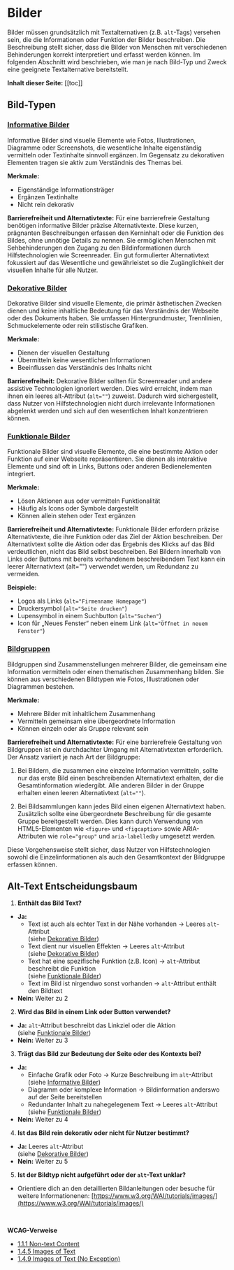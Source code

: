 # Bilder

Bilder müssen grundsätzlich mit Textalternativen (z.B. `alt`-Tags) versehen sein, die die Informationen oder Funktion der Bilder beschreiben. Die Beschreibung stellt sicher, dass die Bilder von Menschen mit verschiedenen Behinderungen korrekt interpretiert und erfasst werden können. Im folgenden Abschnitt wird beschrieben, wie man je nach Bild-Typ und Zweck eine geeignete Textalternative bereitstellt.

**Inhalt dieser Seite:**
[[toc]]

## Bild-Typen

### [Informative Bilder](./informative-images.md) 

Informative Bilder sind visuelle Elemente wie Fotos, Illustrationen, Diagramme oder Screenshots, die wesentliche Inhalte eigenständig vermitteln oder Textinhalte sinnvoll ergänzen. Im Gegensatz zu dekorativen Elementen tragen sie aktiv zum Verständnis des Themas bei.

**Merkmale:**
- Eigenständige Informationsträger
- Ergänzen Textinhalte
- Nicht rein dekorativ

**Barrierefreiheit und Alternativtexte:**
Für eine barrierefreie Gestaltung benötigen informative Bilder präzise Alternativtexte. Diese kurzen, prägnanten Beschreibungen erfassen den Kerninhalt oder die Funktion des Bildes, ohne unnötige Details zu nennen. Sie ermöglichen Menschen mit Sehbehinderungen den Zugang zu den Bildinformationen durch Hilfstechnologien wie Screenreader. Ein gut formulierter Alternativtext fokussiert auf das Wesentliche und gewährleistet so die Zugänglichkeit der visuellen Inhalte für alle Nutzer.


### [Dekorative Bilder](./decorative-images.md)

Dekorative Bilder sind visuelle Elemente, die primär ästhetischen Zwecken dienen und keine inhaltliche Bedeutung für das Verständnis der Webseite oder des Dokuments haben. Sie umfassen Hintergrundmuster, Trennlinien, Schmuckelemente oder rein stilistische Grafiken.

**Merkmale:**
- Dienen der visuellen Gestaltung
- Übermitteln keine wesentlichen Informationen
- Beeinflussen das Verständnis des Inhalts nicht

**Barrierefreiheit:**
Dekorative Bilder sollten für Screenreader und andere assistive Technologien ignoriert werden. Dies wird erreicht, indem man ihnen ein leeres alt-Attribut (`alt=""`) zuweist. Dadurch wird sichergestellt, dass Nutzer von Hilfstechnologien nicht durch irrelevante Informationen abgelenkt werden und sich auf den wesentlichen Inhalt konzentrieren können.


### [Funktionale Bilder](./functional-images.md)

Funktionale Bilder sind visuelle Elemente, die eine bestimmte Aktion oder Funktion auf einer Webseite repräsentieren. Sie dienen als interaktive Elemente und sind oft in Links, Buttons oder anderen Bedienelementen integriert.

**Merkmale:**
- Lösen Aktionen aus oder vermitteln Funktionalität
- Häufig als Icons oder Symbole dargestellt
- Können allein stehen oder Text ergänzen

**Barrierefreiheit und Alternativtexte:**
Funktionale Bilder erfordern präzise Alternativtexte, die ihre Funktion oder das Ziel der Aktion beschreiben. Der Alternativtext sollte die Aktion oder das Ergebnis des Klicks auf das Bild verdeutlichen, nicht das Bild selbst beschreiben. Bei Bildern innerhalb von Links oder Buttons mit bereits vorhandenem beschreibendem Text kann ein leerer Alternativtext (alt="") verwendet werden, um Redundanz zu vermeiden.

**Beispiele:**
- Logos als Links (`alt="Firmenname Homepage"`)
- Druckersymbol (`alt="Seite drucken"`)
- Lupensymbol in einem Suchbutton (`alt="Suchen"`)
- Icon für „Neues Fenster“ neben einem Link (`alt="Öffnet in neuem Fenster"`)


### [Bildgruppen](./groups-of-images.md)

Bildgruppen sind Zusammenstellungen mehrerer Bilder, die gemeinsam eine Information vermitteln oder einen thematischen Zusammenhang bilden. Sie können aus verschiedenen Bildtypen wie Fotos, Illustrationen oder Diagrammen bestehen.

**Merkmale:**
- Mehrere Bilder mit inhaltlichem Zusammenhang
- Vermitteln gemeinsam eine übergeordnete Information
- Können einzeln oder als Gruppe relevant sein

**Barrierefreiheit und Alternativtexte:**
Für eine barrierefreie Gestaltung von Bildgruppen ist ein durchdachter Umgang mit Alternativtexten erforderlich. Der Ansatz variiert je nach Art der Bildgruppe:

1. Bei Bildern, die zusammen eine einzelne Information vermitteln, sollte nur das erste Bild einen beschreibenden Alternativtext erhalten, der die Gesamtinformation wiedergibt. Alle anderen Bilder in der Gruppe erhalten einen leeren Alternativtext (`alt=""`).

2. Bei Bildsammlungen kann jedes Bild einen eigenen Alternativtext haben. Zusätzlich sollte eine übergeordnete Beschreibung für die gesamte Gruppe bereitgestellt werden. Dies kann durch Verwendung von HTML5-Elementen wie `<figure>` und `<figcaption>` sowie ARIA-Attributen wie `role="group"` und `aria-labelledby` umgesetzt werden.

Diese Vorgehensweise stellt sicher, dass Nutzer von Hilfstechnologien sowohl die Einzelinformationen als auch den Gesamtkontext der Bildgruppe erfassen können.


## Alt-Text Entscheidungsbaum

1. **Enthält das Bild Text?**
- **Ja:**
  - Text ist auch als echter Text in der Nähe vorhanden → Leeres `alt`-Attribut  
  (siehe [Dekorative Bilder](./decorative-images.md))
  - Text dient nur visuellen Effekten → Leeres `alt`-Attribut  
   (siehe [Dekorative Bilder](./decorative-images.md))
  - Text hat eine spezifische Funktion (z.B. Icon) → `alt`-Attribut beschreibt die Funktion  
   (siehe [Funktionale Bilder](./functional-images.md))
  - Text im Bild ist nirgendwo sonst vorhanden → `alt`-Attribut enthält den Bildtext
- **Nein:** Weiter zu 2

2. **Wird das Bild in einem Link oder Button verwendet?**
- **Ja:** `alt`-Attribut beschreibt das Linkziel oder die Aktion  
(siehe [Funktionale Bilder](./functional-images.md))
- **Nein:** Weiter zu 3

3. **Trägt das Bild zur Bedeutung der Seite oder des Kontexts bei?**
- **Ja:**
  - Einfache Grafik oder Foto → Kurze Beschreibung im `alt`-Attribut  
 (siehe [Informative Bilder](./informative-images.md))
  - Diagramm oder komplexe Information → Bildinformation anderswo auf der Seite bereitstellen
  - Redundanter Inhalt zu nahegelegenem Text → Leeres `alt`-Attribut  
 (siehe [Funktionale Bilder](./functional-images.md))
- **Nein:** Weiter zu 4

4. **Ist das Bild rein dekorativ oder nicht für Nutzer bestimmt?**
- **Ja:** Leeres `alt`-Attribut  
    (siehe [Dekorative Bilder](./decorative-images.md))
- **Nein:** Weiter zu 5

5. **Ist der Bildtyp nicht aufgeführt oder der `alt`-Text unklar?**
- Orientiere dich an den detaillierten Bildanleitungen oder besuche für weitere Informationenen: [https://www.w3.org/WAI/tutorials/images/](https://www.w3.org/WAI/tutorials/images/)


<br>

**WCAG-Verweise**

- [1.1.1 Non-text Content](https://www.w3.org/WAI/WCAG21/quickref/#qr-text-equiv-all)
- [1.4.5 Images of Text](https://www.w3.org/WAI/WCAG21/quickref/#qr-visual-audio-contrast-text-presentation)
- [1.4.9 Images of Text (No Exception)](https://www.w3.org/WAI/WCAG21/quickref/#qr-visual-audio-contrast-text-images)